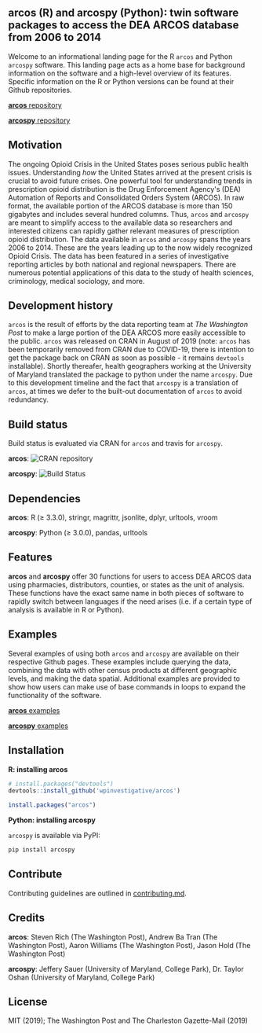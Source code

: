 ## arcos (R) and arcospy (Python): twin software packages to access the DEA ARCOS database from 2006 to 2014
Welcome to an informational landing page for the R `arcos` and Python `arcospy` software. This landing page acts as a home base for background information on the software and a high-level overview of its features. Specific information on the R or Python versions can be found at their Github repositories.

[**arcos** repository](https://github.com/wpinvestigative/arcos)

[**arcospy** repository](https://github.com/jeffcsauer/arcospy)

## Motivation
The ongoing Opioid Crisis in the United States poses serious public health issues. Understanding *how* the United States arrived at the present crisis is crucial to avoid future crises. One powerful tool for understanding trends in prescription opioid distribution is the Drug Enforcement Agency's (DEA) Automation of Reports and Consolidated Orders System (ARCOS). In raw format, the available portion of the ARCOS database is more than 150 gigabytes and includes several hundred columns. Thus, `arcos` and `arcospy` are meant to simplify access to the available data so researchers and interested citizens can rapidly gather relevant measures of prescription opioid distribution. The data available in `arcos` and `arcospy` spans the years 2006 to 2014. These are the years leading up to the now widely recognized Opioid Crisis. The data has been featured in a series of investigative reporting articles by both national and regional newspapers. There are numerous potential applications of this data to the study of health sciences, criminology, medical sociology, and more.  

## Development history
`arcos` is the result of efforts by the data reporting team at *The Washington Post* to make a large portion of the DEA ARCOS more easily accessible to the public. `arcos` was released on CRAN in August of 2019 (note: `arcos` has been temporarily removed from CRAN due to COVID-19, there is intention to get the package back on CRAN as soon as possible - it remains `devtools` installable). Shortly thereafer, health geographers working at the University of Maryland translated the package to python under the name `arcospy`. Due to this development timeline and the fact that `arcospy` is a translation of `arcos`, at times we defer to the built-out documentation of `arcos` to avoid redundancy.

## Build status
Build status is evaluated via CRAN for `arcos` and travis for `arcospy`.

**arcos**: ![CRAN repository](https://cran.r-project.org/src/contrib/Archive/arcos/)

**arcospy**: ![Build Status](https://travis-ci.com/jeffcsauer/arcospy.svg?token=sRx5dHJBVzwnJnFuh3p9&branch=master)

## Dependencies

**arcos**: R (≥ 3.3.0), stringr, magrittr, jsonlite, dplyr, urltools, vroom

**arcospy**: Python (≥ 3.0.0), pandas, urltools

## Features

**arcos** and **arcospy** offer 30 functions for users to access DEA ARCOS data using pharmacies, distributors, counties, or states as the unit of analysis. These functions have the exact same name in both pieces of software to rapidly switch between languages if the need arises (i.e. if a certain type of analysis is available in R or Python).

## Examples

Several examples of using both `arcos` and `arcospy` are available on their respective Github pages. These examples include querying the data, combining the data with other census products at different geographic levels, and making the data spatial. Additional examples are provided to show how users can make use of base commands in loops to expand the functionality of the software.

[**arcos** examples](https://github.com/wpinvestigative/arcos/tree/master/vignettes)

[**arcospy** examples](https://github.com/jeffcsauer/arcospy/tree/master/demos)

## Installation

**R: installing arcos**

```R
# install.packages("devtools")
devtools::install_github('wpinvestigative/arcos')

install.packages("arcos")
```

**Python: installing arcospy**

`arcospy` is available via PyPI:

```python
pip install arcospy
```

## Contribute

Contributing guidelines are outlined in [contributing.md](https://github.com/jeffcsauer/arcos_arcospy_information/blob/master/contributing.md).

## Credits

**arcos**: Steven Rich (The Washington Post), Andrew Ba Tran (The Washington Post), Aaron Williams (The Washington Post), Jason Hold (The Washington Post)

**arcospy**: Jeffery Sauer (University of Maryland, College Park), Dr. Taylor Oshan (University of Maryland, College Park)

## License

MIT (2019); The Washington Post and The Charleston Gazette-Mail (2019)
